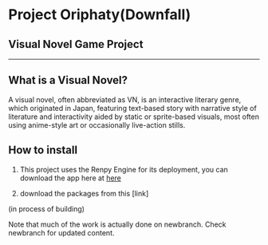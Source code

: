 # Project Oriphaty(Downfall)


## Visual Novel Game Project
---

## What is a Visual Novel?
A visual novel, often abbreviated as VN, is an interactive literary genre, which originated in Japan, featuring text-based story with narrative style of literature and interactivity aided by static or sprite-based visuals, most often using anime-style art or occasionally live-action stills.

## How to install
1. This project uses the Renpy Engine for its deployment, you can download the app here at [here](https://www.renpy.org/)

2. download the packages from this [link]

(in process of building)

Note that much of the work is actually done on newbranch. Check newbranch for updated content.
